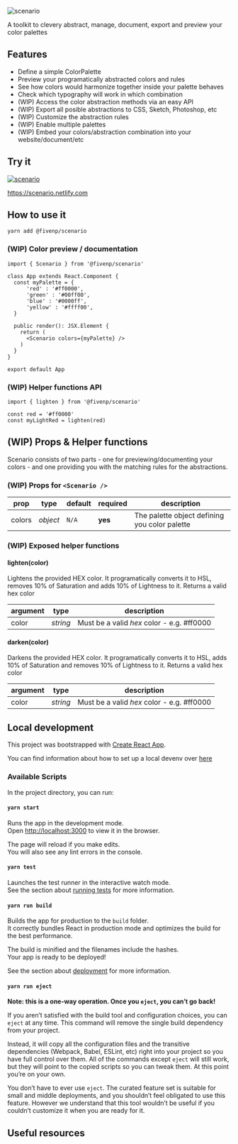 ![scenario](https://user-images.githubusercontent.com/132332/52920033-968ba580-3308-11e9-8230-24fe21e3a491.png)

A toolkit to clevery abstract, manage, document, export and preview your color palettes

## Features

* Define a simple ColorPalette
* Preview your programatically abstracted colors and rules
* See how colors would harmonize together inside your palette behaves
* Check which typography will work in which combination
* (WIP) Access the color abstraction methods via an easy API
* (WIP) Export all posible abstractions to CSS, Sketch, Photoshop, etc
* (WIP) Customize the abstraction rules
* (WIP) Enable multiple palettes
* (WIP) Embed your colors/abstraction combination into your website/document/etc

## Try it

[![scenario](https://user-images.githubusercontent.com/132332/53442167-ef45f700-3a08-11e9-99a3-9c866bc722d3.png)](https://scenario.netlify.com)

https://scenario.netlify.com


## How to use it

`yarn add @fivenp/scenario`

### (WIP) Color preview / documentation

```
import { Scenario } from '@fivenp/scenario'

class App extends React.Component {
  const myPalette = {
      'red' : '#ff0000',
      'green' : '#00ff00',
      'blue' : '#0000ff',
      'yellow' : '#ffff00',
  }

  public render(): JSX.Element {
    return (
      <Scenario colors={myPalette} />
    )
  }
}

export default App
```

### (WIP) Helper functions API

```
import { lighten } from '@fivenp/scenario'

const red = '#ff0000'
const myLightRed = lighten(red)

```

## (WIP) Props & Helper functions

Scenario consists of two parts - one for previewing/documenting your colors - and one providing you with the matching rules for the abstractions.

### (WIP) Props for `<Scenario />`

| prop             | type       | default    | required   | description
| ---------------- | ---------- | ---------- | ---------- | ----------
| colors           | *object*   | `N/A`      | **yes**    | The palette object defining you color palette

### (WIP) Exposed helper functions

#### lighten(color)

Lightens the provided HEX color. It programatically converts it to HSL, removes 10% of Saturation and adds 10% of Lightness to it. Returns a valid hex color

| argument         | type       | description
| ---------------- | ---------- | ----------
| color            | *string*   | Must be a valid *hex* color - e.g. #ff0000


#### darken(color)

Darkens the provided HEX color. It programatically converts it to HSL, adds 10% of Saturation and removes 10% of Lightness to it. Returns a valid hex color

| argument         | type       | description
| ---------------- | ---------- | ----------
| color            | *string*   | Must be a valid *hex* color - e.g. #ff0000

## Local development

This project was bootstrapped with [Create React App](https://github.com/facebook/create-react-app).

You can find information about how to set up a local devenv over [here](https://github.com/fivenp/scenario/blob/master/CONTRIBUTING.md#setting-up-the-project-locally)

### Available Scripts

In the project directory, you can run:

#### `yarn start`

Runs the app in the development mode.<br>
Open [http://localhost:3000](http://localhost:3000) to view it in the browser.

The page will reload if you make edits.<br>
You will also see any lint errors in the console.

#### `yarn test`

Launches the test runner in the interactive watch mode.<br>
See the section about [running tests](https://facebook.github.io/create-react-app/docs/running-tests) for more information.

#### `yarn run build`

Builds the app for production to the `build` folder.<br>
It correctly bundles React in production mode and optimizes the build for the best performance.

The build is minified and the filenames include the hashes.<br>
Your app is ready to be deployed!

See the section about [deployment](https://facebook.github.io/create-react-app/docs/deployment) for more information.

#### `yarn run eject`

**Note: this is a one-way operation. Once you `eject`, you can’t go back!**

If you aren’t satisfied with the build tool and configuration choices, you can `eject` at any time. This command will remove the single build dependency from your project.

Instead, it will copy all the configuration files and the transitive dependencies (Webpack, Babel, ESLint, etc) right into your project so you have full control over them. All of the commands except `eject` will still work, but they will point to the copied scripts so you can tweak them. At this point you’re on your own.

You don’t have to ever use `eject`. The curated feature set is suitable for small and middle deployments, and you shouldn’t feel obligated to use this feature. However we understand that this tool wouldn’t be useful if you couldn’t customize it when you are ready for it.

## Useful resources
